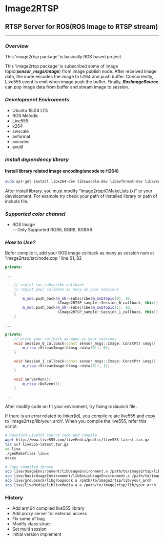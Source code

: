 # Image2RTSP

## RTSP Server for ROS(ROS Image to RTSP stream)

----------------------------

### ***Overview***

This 'image2rtsp package' is basically ROS based project.

This 'image2rtsp package' is subscribed some of image topic(***sensor_msgs/Image***) from image publish node. After received image data, the node encodes the image to h264 and push buffer. Concurrently, Live555 event is emit when image push the buffer. Finally, ***RosImageSource*** can pop image data from buffer and stream image to session.

### ***Development Enviroments***

- Ubuntu 18.04 LTS
- ROS Melodic
- Live555
- x264
- swscale
- avformat
- avcodec
- avutil

### ***Install dependency library***

#### Install library related image encoding(encode to H264)

```bash
sudo apt-get install libx264-dev libswscale-dev libavformat-dev libavcodec-dev libavutil-dev
```

After install library, you must modify "image2rtsp/CMakeLists.txt" to your development.  For example try check your path of installed library or path of include file.

### ***Supported color channel***

- ROS Image\
-- Only Supported RGB8, BGR8, RGBA8

### ***How to Use?***

Befor compile it, add your ROS image callback as many as session num at 'image2rtsp/src/node.cpp ' line 61, 82

```C++
private:

...

    // regist ros subscribe callback
    // regist your callback as many as your sessions
    {
        m_sub.push_back(m_nh->subscribe(m_subTopic[0], 10,
                        &Image2RTSP_sample::Session_0_callback, this));
        m_sub.push_back(m_nh->subscribe(m_subTopic[1], 10,
                        &Image2RTSP_sample::Session_1_callback, this));
    }

...

private:
    // write your callback as many as your sessions
    void Session_0_callback(const sensor_msgs::Image::ConstPtr &msg){
        m_rtsp->StreamImage(&(msg->data[0]), 0);
    }

    void Session_1_callback(const sensor_msgs::Image::ConstPtr &msg){
        m_rtsp->StreamImage(&(msg->data[0]), 1);
    }

    void ServerRun(){
        m_rtsp->DoEvent();
    }

...

```

After modify code on fit your enviroment, try fixing roslaunch file.

If there is an error related to linker(ld), you compile relate live555 and copy to 'image2rtsp/lib/your_arch'.
When you compile the live555, refer this script.

``` bash
# Download Live555 source code and conpile
wget http://www.live555.com/liveMedia/public/live555-latest.tar.gz
tar xvf live555-latest.tar.gz
cd live
./genMakefiles linux
makes

# Copy compiled ibrary
scp live/UsageEnvironment/libUsageEnvironment.a /path/to/image2rtsp/lib/your_arch
scp live/BasicUsageEnvironment/libBasicUsageEnvironment.a /path/to/image2rtsp/lib/your_arch
scp live/groupsock/libgroupsock.a /path/to/image2rtsp/lib/your_arch
scp live/liveMedia/libliveMedia.a.a /path/to/image2rtsp/lib/your_arch
```

### History

- Add arm64 compiled live555 library
- Add proxy server for external access
- Fix some of bug
- Modify class struct
- Set multi session
- Initial version implement
